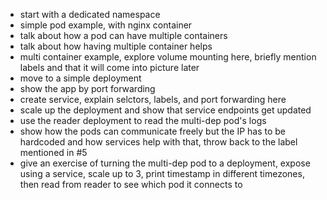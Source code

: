 - start with a dedicated namespace
- simple pod example, with nginx container
- talk about how a pod can have multiple containers
- talk about how having multiple container helps
- multi container example, explore volume mounting here, briefly mention labels and that it will come into picture later
- move to a simple deployment
- show the app by port forwarding
- create service, explain selctors, labels, and port forwarding here
- scale up the deployment and show that service endpoints get updated
- use the reader deployment to read the multi-dep pod's logs
- show how the pods can communicate freely but the IP has to be hardcoded and how services help with that, throw back to the label mentioned in #5
- give an exercise of turning the multi-dep pod to a deployment, expose using a service, scale up to 3, print timestamp in different timezones, then read from reader to see which pod it connects to